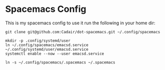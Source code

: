 # Spacemacs Config

This is my spacemacs config to use it run the following in your home dir:

    git clone git@github.com:Cadair/dot-spacemacs.git ~/.config/spacemacs
    
    mkdir -p .config/systemd/user
    ln ~/.config/spacemacs/emacsd.service ~/.config/systemd/user/emacsd.service
    systemctl enable --now --user emacsd.service
    
    ln -s ~/.config/spacemacs/.spacemacs ~/.spacemacs
